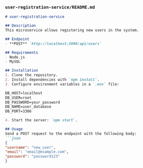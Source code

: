 
### `user-registration-service/README.md`
```markdown
# user-registration-service

## Description
This microservice allows registering new users in the system.

## Endpoint
- **POST** `http://localhost:3000/api/users`

## Requirements
- Node.js
- MySQL

## Installation
1. Clone the repository.
2. Install dependencies with `npm install`.
3. Configure environment variables in a `.env` file:

DB_HOST=localhost
DB_USER=root
DB_PASSWORD=your_password
DB_NAME=user_database
DB_PORT=3306

4. Start the server: `npm start`.

## Usage
Send a POST request to the endpoint with the following body:
```json
{
"username": "new_user",
"email": "email@example.com",
"password": "password123"
}
